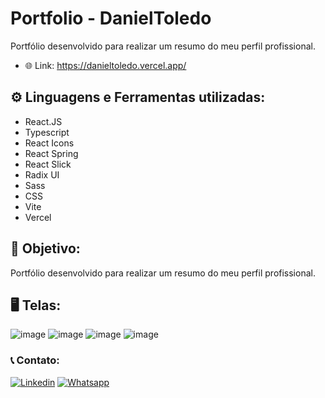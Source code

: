 # Portfolio - DanielToledo

Portfólio desenvolvido para realizar um resumo do meu perfil profissional.

- 🌐 Link: https://danieltoledo.vercel.app/

## ⚙️ Linguagens e Ferramentas utilizadas:

- React.JS
- Typescript
- React Icons
- React Spring
- React Slick
- Radix UI
- Sass
- CSS
- Vite
- Vercel

## 🎯 Objetivo:

Portfólio desenvolvido para realizar um resumo do meu perfil profissional.

## 🖥️ Telas:

![image](https://github.com/DanielAlmeidaToledo/Portfolio_DanielToledo/assets/96501443/a429c961-2746-47e0-9a33-aa7fe1eb6a54)
![image](https://github.com/DanielAlmeidaToledo/Portfolio_DanielToledo/assets/96501443/65f0736a-1107-4e02-bc9f-67a839a1e980)
![image](https://github.com/DanielAlmeidaToledo/Portfolio_DanielToledo/assets/96501443/03165592-175b-4f60-b5bf-c75ff5f3d122)
![image](https://github.com/DanielAlmeidaToledo/Portfolio_DanielToledo/assets/96501443/c64b297b-3431-4524-b3af-a7fa8236cd93)

### 📞 Contato:

[![Linkedin](https://img.shields.io/badge/LinkedIn-0077B5?style=for-the-badge&logo=linkedin&logoColor=white)](https://www.linkedin.com/in/danielalmeidadetoledo/)
[![Whatsapp](https://img.shields.io/badge/WhatsApp-25D366?style=for-the-badge&logo=whatsapp&logoColor=white)](https://api.whatsapp.com/send?phone=5515998485252)
